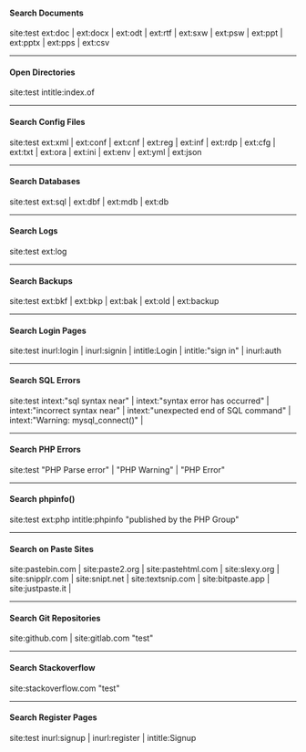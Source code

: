 
#### **Search Documents**


site:test ext:doc | ext:docx | ext:odt | ext:rtf | ext:sxw | ext:psw | ext:ppt | ext:pptx | ext:pps | ext:csv


---

#### **Open Directories**

site:test intitle:index.of


---

#### **Search Config Files**

site:test ext:xml | ext:conf | ext:cnf | ext:reg | ext:inf | ext:rdp | ext:cfg | ext:txt | ext:ora | ext:ini | ext:env | ext:yml | ext:json


---

#### **Search Databases**

site:test ext:sql | ext:dbf | ext:mdb | ext:db


---

#### **Search Logs**

site:test ext:log


---

#### **Search Backups**

site:test ext:bkf | ext:bkp | ext:bak | ext:old | ext:backup


---

#### **Search Login Pages**

site:test inurl:login | inurl:signin | intitle:Login | intitle:"sign in" | inurl:auth


---

#### **Search SQL Errors**

site:test intext:"sql syntax near" | intext:"syntax error has occurred" | intext:"incorrect syntax near" | intext:"unexpected end of SQL command" | intext:"Warning: mysql_connect()" | 


---

#### **Search PHP Errors**

site:test "PHP Parse error" | "PHP Warning" | "PHP Error"


---

#### **Search phpinfo()**

site:test ext:php intitle:phpinfo "published by the PHP Group"


---

#### **Search on Paste Sites**

site:pastebin.com | site:paste2.org | site:pastehtml.com | site:slexy.org | site:snipplr.com | site:snipt.net | site:textsnip.com | site:bitpaste.app | site:justpaste.it |


---

#### **Search Git Repositories**

site:github.com | site:gitlab.com "test"


---

#### **Search Stackoverflow**

site:stackoverflow.com "test"


---

#### **Search Register Pages**

site:test inurl:signup | inurl:register | intitle:Signup










